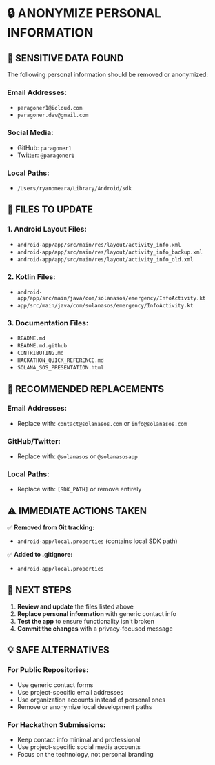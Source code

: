 # 🔒 **ANONYMIZE PERSONAL INFORMATION**

## 🚨 **SENSITIVE DATA FOUND**

The following personal information should be removed or anonymized:

### **Email Addresses:**
- `paragoner1@icloud.com`
- `paragoner.dev@gmail.com`

### **Social Media:**
- GitHub: `paragoner1`
- Twitter: `@paragoner1`

### **Local Paths:**
- `/Users/ryanomeara/Library/Android/sdk`

## 📝 **FILES TO UPDATE**

### **1. Android Layout Files:**
- `android-app/app/src/main/res/layout/activity_info.xml`
- `android-app/app/src/main/res/layout/activity_info_backup.xml`
- `android-app/app/src/main/res/layout/activity_info_old.xml`

### **2. Kotlin Files:**
- `android-app/app/src/main/java/com/solanasos/emergency/InfoActivity.kt`
- `app/src/main/java/com/solanasos/emergency/InfoActivity.kt`

### **3. Documentation Files:**
- `README.md`
- `README.md.github`
- `CONTRIBUTING.md`
- `HACKATHON_QUICK_REFERENCE.md`
- `SOLANA_SOS_PRESENTATION.html`

## 🔧 **RECOMMENDED REPLACEMENTS**

### **Email Addresses:**
- Replace with: `contact@solanasos.com` or `info@solanasos.com`

### **GitHub/Twitter:**
- Replace with: `@solanasos` or `@solanasosapp`

### **Local Paths:**
- Replace with: `[SDK_PATH]` or remove entirely

## ⚠️ **IMMEDIATE ACTIONS TAKEN**

✅ **Removed from Git tracking:**
- `android-app/local.properties` (contains local SDK path)

✅ **Added to .gitignore:**
- `android-app/local.properties`

## 🎯 **NEXT STEPS**

1. **Review and update** the files listed above
2. **Replace personal information** with generic contact info
3. **Test the app** to ensure functionality isn't broken
4. **Commit the changes** with a privacy-focused message

## 💡 **SAFE ALTERNATIVES**

### **For Public Repositories:**
- Use generic contact forms
- Use project-specific email addresses
- Use organization accounts instead of personal ones
- Remove or anonymize local development paths

### **For Hackathon Submissions:**
- Keep contact info minimal and professional
- Use project-specific social media accounts
- Focus on the technology, not personal branding 